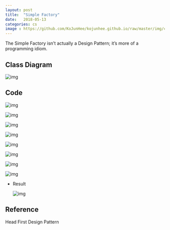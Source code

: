 ```yaml
---
layout: post
title:  "Simple Factory"
date:   2018-05-13
categories: cs
image : https://github.com/KoJunHee/kojunhee.github.io/raw/master/img/cs_img.jpg
---
```


The Simple Factory isn’t actually a Design Pattern; it’s more of a programming idiom. 

## Class Diagram

![img](https://github.com/KoJunHee/kojunhee.github.io/raw/master/img/simpleFactoryUML.png)

## Code

![img](https://github.com/KoJunHee/kojunhee.github.io/raw/master/img/pizza01.png)

![img](https://github.com/KoJunHee/kojunhee.github.io/raw/master/img/pizza02.png)

![img](https://github.com/KoJunHee/kojunhee.github.io/raw/master/img/pizza03.png)

![img](https://github.com/KoJunHee/kojunhee.github.io/raw/master/img/pizza08.png)

![img](https://github.com/KoJunHee/kojunhee.github.io/raw/master/img/pizza04.png)

![img](https://github.com/KoJunHee/kojunhee.github.io/raw/master/img/pizza05.png)

![img](https://github.com/KoJunHee/kojunhee.github.io/raw/master/img/pizza06.png)

![img](https://github.com/KoJunHee/kojunhee.github.io/raw/master/img/pizza07.png)

- Result

  ![img](https://github.com/KoJunHee/kojunhee.github.io/raw/master/img/pizza09.png)



## Reference

Head First Design Pattern